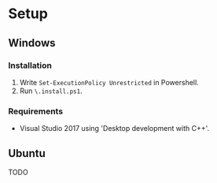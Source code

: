 # Setup #
## Windows ##
### Installation ###
1. Write `Set-ExecutionPolicy Unrestricted` in Powershell.
2. Run `\.install.ps1`.

### Requirements ###
 * Visual Studio 2017 using 'Desktop development with C++'.

## Ubuntu ##
TODO
